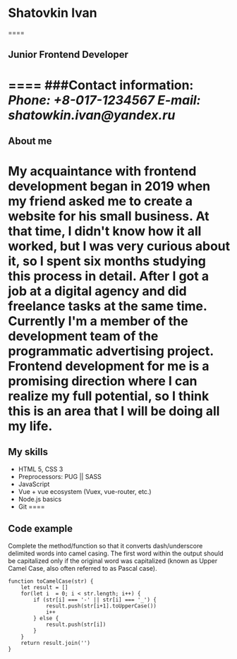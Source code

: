 # Shatovkin Ivan
====
## Junior Frontend Developer
====
###Contact information:
***Phone:*** _+8-017-1234567_
***E-mail:*** _shatowkin.ivan@yandex.ru_
====
## About me

My acquaintance with frontend development began in 2019 when my friend asked me to create a website for his small business. At that time, I didn't know how it all worked, but I was very curious about it, so I spent six months studying this process in detail. After I got a job at a digital agency and did freelance tasks at the same time. Currently I'm a member of the development team of the programmatic advertising project. Frontend development for me is a promising direction where I can realize my full potential, so I think this is an area that I will be doing all my life.
====
## My skills
* HTML 5, CSS 3
* Preprocessors: PUG || SASS
* JavaScript
* Vue + vue ecosystem (Vuex, vue-router, etc.)
* Node.js basics
* Git
====
## Code example
Complete the method/function so that it converts dash/underscore delimited words into camel casing. The first word within the output should be capitalized only if the original word was capitalized (known as Upper Camel Case, also often referred to as Pascal case).
```
function toCamelCase(str) {
    let result = []
    for(let i  = 0; i < str.length; i++) {
        if (str[i] === '-' || str[i] === '_') {
            result.push(str[i+1].toUpperCase())
            i++
        } else {
            result.push(str[i])
        }
    }
    return result.join('')
}
```